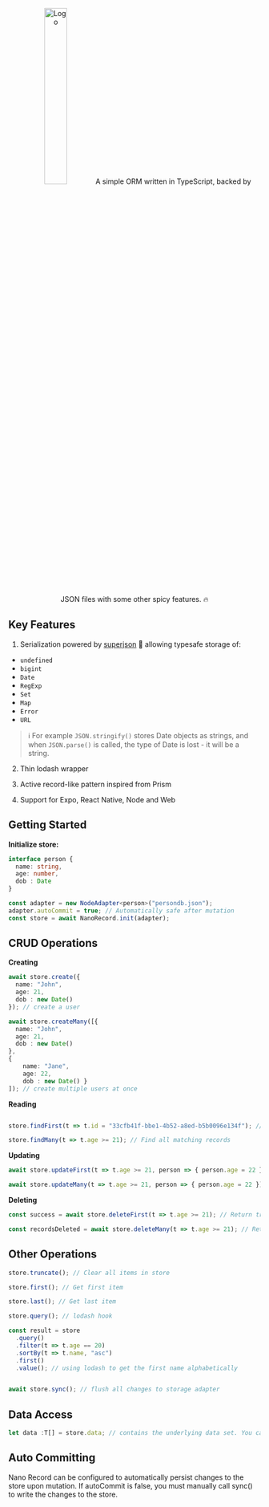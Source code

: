

<p align="center">
<img src="https://youcast.nyc3.digitaloceanspaces.com/logo.png" alt="Logo" width="30%" />
A simple ORM written in TypeScript, backed by JSON files with some other spicy features. 🔥
</p>



## Key Features

1. Serialization powered by [superjson](https://github.com/blitz-js/superjson) 🚀  allowing typesafe storage of:


- `undefined` 
- `bigint`   
- `Date`    
- `RegExp`  
- `Set`      
- `Map`       
- `Error`    
- `URL`   

> ℹ️ For example `JSON.stringify()` stores Date objects as strings, and when `JSON.parse()` is called, the type of Date is lost - it will be a string. 



2. Thin lodash wrapper

3. Active record-like pattern inspired from Prism
4. Support for Expo, React Native, Node and Web

## Getting Started

**Initialize store:**

```ts
interface person {
  name: string,
  age: number,
  dob : Date
}

const adapter = new NodeAdapter<person>("persondb.json");
adapter.autoCommit = true; // Automatically safe after mutation
const store = await NanoRecord.init(adapter);
```



## CRUD Operations

 **Creating**

```ts
await store.create({
  name: "John",
  age: 21,
  dob : new Date()
}); // create a user

await store.createMany([{
  name: "John",
  age: 21,
  dob : new Date()
},
{ 
	name: "Jane", 
	age: 22, 
	dob : new Date() }
]); // create multiple users at once
```

**Reading**

```ts

store.findFirst(t => t.id = "33cfb41f-bbe1-4b52-a8ed-b5b0096e134f"); // Find first matching record

store.findMany(t => t.age >= 21); // Find all matching records

```

**Updating**

```ts
await store.updateFirst(t => t.age >= 21, person => { person.age = 22 }); // Update first matching records

await store.updateMany(t => t.age >= 21, person => { person.age = 22 }) // Update all matching records
```

**Deleting**

```ts
const success = await store.deleteFirst(t => t.age >= 21); // Return true if found and deleted

const recordsDeleted = await store.deleteMany(t => t.age >= 21); // Returns number of deleted records
```



## Other Operations

```ts
store.truncate(); // Clear all items in store

store.first(); // Get first item

store.last(); // Get last item

store.query(); // lodash hook

const result = store
  .query()
  .filter(t => t.age == 20)
  .sortBy(t => t.name, "asc")
  .first()
  .value(); // using lodash to get the first name alphabetically


await store.sync(); // flush all changes to storage adapter
```



## Data Access

```ts
let data :T[] = store.data; // contains the underlying data set. You can set this value too. 
```



## Auto Committing

Nano Record can be configured to automatically persist changes to the store upon mutation. If autoCommit is false, you must manually call sync() to write the changes to the store.



